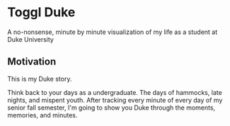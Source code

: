 # Toggl Duke
A no-nonsense, minute by minute visualization of my life as a student at Duke University

## Motivation 
This is my Duke story. 

Think back to your days as a undergraduate. The days of hammocks, late nights, and mispent youth. After tracking every minute of every day of my senior fall semester, I'm going to show you Duke through the moments, memories, and minutes. 
